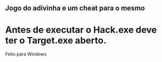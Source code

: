 ## Jogo do adivinha e um cheat para o mesmo
# Antes de executar o Hack.exe deve ter o Target.exe aberto.
Feito para Windows
